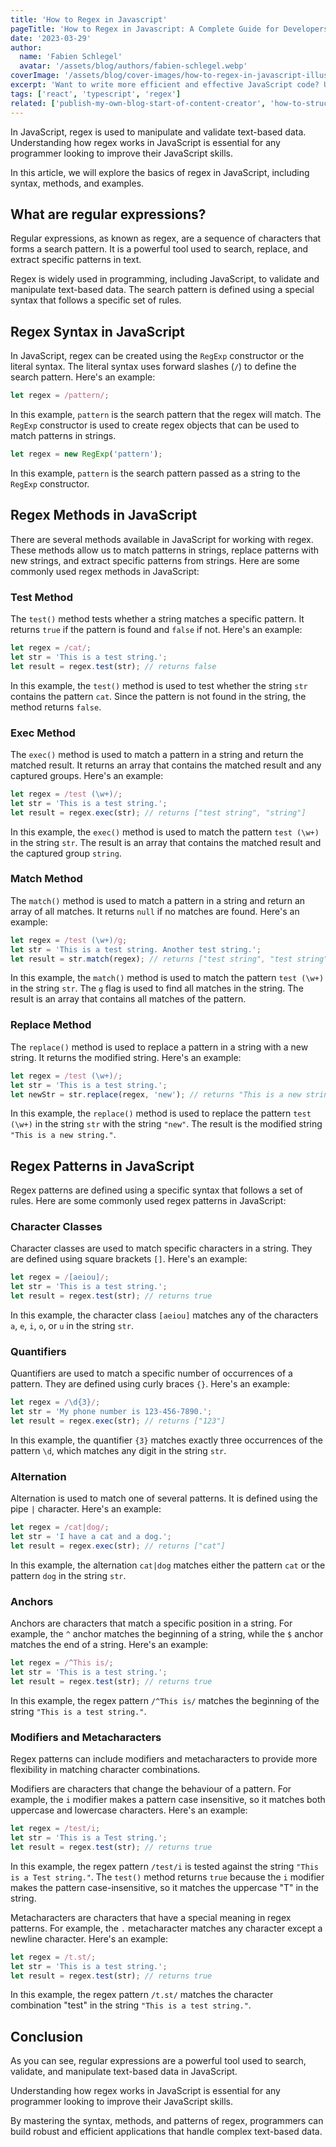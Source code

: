 ```yaml
---
title: 'How to Regex in Javascript'
pageTitle: 'How to Regex in Javascript: A Complete Guide for Developers'
date: '2023-03-29'
author:
  name: 'Fabien Schlegel'
  avatar: '/assets/blog/authors/fabien-schlegel.webp'
coverImage: '/assets/blog/cover-images/how-to-regex-in-javascript-illustration.webp'
excerpt: 'Want to write more efficient and effective JavaScript code? Understanding how regex works is a must. Our article covers the basics of regex to guide you through the process of creating flexible patterns for manipulating and validating strings.'
tags: ['react', 'typescript', 'regex']
related: ['publish-my-own-blog-start-of-content-creator', 'how-to-structure-react-app']
---
```


In JavaScript, regex is used to manipulate and validate text-based data. Understanding how regex works in JavaScript is essential for any programmer looking to improve their JavaScript skills.

In this article, we will explore the basics of regex in JavaScript, including syntax, methods, and examples.

## What are regular expressions?

Regular expressions, as known as regex, are a sequence of characters that forms a search pattern. It is a powerful tool used to search, replace, and extract specific patterns in text.

Regex is widely used in programming, including JavaScript, to validate and manipulate text-based data. The search pattern is defined using a special syntax that follows a specific set of rules.

## Regex Syntax in JavaScript

In JavaScript, regex can be created using the `RegExp` constructor or the literal syntax. The literal syntax uses forward slashes (`/`) to define the search pattern. Here's an example:

```typescript
let regex = /pattern/;
```

In this example, `pattern` is the search pattern that the regex will match. The `RegExp` constructor is used to create regex objects that can be used to match patterns in strings.

```typescript
let regex = new RegExp('pattern');
```

In this example, `pattern` is the search pattern passed as a string to the `RegExp` constructor.

## Regex Methods in JavaScript

There are several methods available in JavaScript for working with regex. These methods allow us to match patterns in strings, replace patterns with new strings, and extract specific patterns from strings. Here are some commonly used regex methods in JavaScript:

### Test Method

The `test()` method tests whether a string matches a specific pattern. It returns `true` if the pattern is found and `false` if not. Here's an example:

```typescript
let regex = /cat/;
let str = 'This is a test string.';
let result = regex.test(str); // returns false
```

In this example, the `test()` method is used to test whether the string `str` contains the pattern `cat`. Since the pattern is not found in the string, the method returns `false`.

### Exec Method

The `exec()` method is used to match a pattern in a string and return the matched result. It returns an array that contains the matched result and any captured groups. Here's an example:

```typescript
let regex = /test (\w+)/;
let str = 'This is a test string.';
let result = regex.exec(str); // returns ["test string", "string"]
```

In this example, the `exec()` method is used to match the pattern `test (\w+)` in the string `str`. The result is an array that contains the matched result and the captured group `string`.

### Match Method

The `match()` method is used to match a pattern in a string and return an array of all matches. It returns `null` if no matches are found. Here's an example:

```typescript
let regex = /test (\w+)/g;
let str = 'This is a test string. Another test string.';
let result = str.match(regex); // returns ["test string", "test string"]
```

In this example, the `match()` method is used to match the pattern `test (\w+)` in the string `str`. The `g` flag is used to find all matches in the string. The result is an array that contains all matches of the pattern.

### Replace Method

The `replace()` method is used to replace a pattern in a string with a new string. It returns the modified string. Here's an example:

```typescript
let regex = /test (\w+)/;
let str = 'This is a test string.';
let newStr = str.replace(regex, 'new'); // returns "This is a new string."
```

In this example, the `replace()` method is used to replace the pattern `test (\w+)` in the string `str` with the string `"new"`. The result is the modified string `"This is a new string."`.

## Regex Patterns in JavaScript

Regex patterns are defined using a specific syntax that follows a set of rules. Here are some commonly used regex patterns in JavaScript:

### Character Classes

Character classes are used to match specific characters in a string. They are defined using square brackets `[]`. Here's an example:

```typescript
let regex = /[aeiou]/;
let str = 'This is a test string.';
let result = regex.test(str); // returns true
```

In this example, the character class `[aeiou]` matches any of the characters `a`, `e`, `i`, `o`, or `u` in the string `str`.

### Quantifiers

Quantifiers are used to match a specific number of occurrences of a pattern. They are defined using curly braces `{}`. Here's an example:

```typescript
let regex = /\d{3}/;
let str = 'My phone number is 123-456-7890.';
let result = regex.exec(str); // returns ["123"]
```

In this example, the quantifier `{3}` matches exactly three occurrences of the pattern `\d`, which matches any digit in the string `str`.

### Alternation

Alternation is used to match one of several patterns. It is defined using the pipe `|` character. Here's an example:

```typescript
let regex = /cat|dog/;
let str = 'I have a cat and a dog.';
let result = regex.exec(str); // returns ["cat"]
```

In this example, the alternation `cat|dog` matches either the pattern `cat` or the pattern `dog` in the string `str`.

### Anchors

Anchors are characters that match a specific position in a string. For example, the `^` anchor matches the beginning of a string, while the `$` anchor matches the end of a string. Here's an example:

```typescript
let regex = /^This is/;
let str = 'This is a test string.';
let result = regex.test(str); // returns true
```

In this example, the regex pattern `/^This is/` matches the beginning of the string `"This is a test string."`.

### Modifiers and Metacharacters

Regex patterns can include modifiers and metacharacters to provide more flexibility in matching character combinations.

Modifiers are characters that change the behaviour of a pattern. For example, the `i` modifier makes a pattern case insensitive, so it matches both uppercase and lowercase characters. Here's an example:

```typescript
let regex = /test/i;
let str = 'This is a Test string.';
let result = regex.test(str); // returns true
```

In this example, the regex pattern `/test/i` is tested against the string `"This is a Test string."`. The `test()` method returns `true` because the `i` modifier makes the pattern case-insensitive, so it matches the uppercase "T" in the string.

Metacharacters are characters that have a special meaning in regex patterns. For example, the `.` metacharacter matches any character except a newline character. Here's an example:

```typescript
let regex = /t.st/;
let str = 'This is a test string.';
let result = regex.test(str); // returns true
```

In this example, the regex pattern `/t.st/` matches the character combination "test" in the string `"This is a test string."`.

## Conclusion

As you can see, regular expressions are a powerful tool used to search, validate, and manipulate text-based data in JavaScript.

Understanding how regex works in JavaScript is essential for any programmer looking to improve their JavaScript skills.

By mastering the syntax, methods, and patterns of regex, programmers can build robust and efficient applications that handle complex text-based data.
